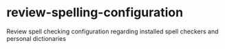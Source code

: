 # review-spelling-configuration
Review spell checking configuration regarding installed spell checkers and personal dictionaries
